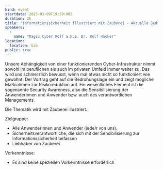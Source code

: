 ```yaml
---
kind: event
startdate: 2025-01-09T19:30:00Z
duration: 2h
title: "Informationssicherheit illustriert mit Zauberei - Aktuelle Bedrohungen und wirksame Maßnahmen"
speakers:
  -
    name: "Magic Cyber Rolf a.k.a. Dr. Rolf Häcker"
location:
  location: bib
public: true
---
```

Unsere Abhängigkeit von einer funktionierenden Cyber-Infrastruktur nimmt sowohl im
beruflichen als auch im privaten Umfeld immer weiter zu. Das wird uns schmerzlich
bewusst, wenn mal etwas nicht so funktioniert wie gewohnt.
Der Vortrag geht auf die Bedrohungslage ein und zeigt mögliche Maßnahmen zur
Risikoreduktion auf. Ein wesentliches Element ist die sogenannte Security Awareness,
also die Sensibilisierung der Anwenderinnen und Anwender bzw. auch des verantwortlichen
Managements.

Die Thematik wird mit Zauberei illustriert.

Zielgruppe:

   - Alle Anwenderinnen und Anwender (jede/r von uns).
   - Sicherheitsverantwortliche, die sich mit der Sensibilisierung zur Informationssicherheit befassen
   - Liebhaber von Zauberei

Vorkenntnisse:

   - Es sind keine speziellen Vorkenntnisse erforderlich

